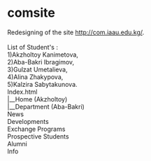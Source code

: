 # comsite
Redesigning of the site http://com.iaau.edu.kg/. <br><br>
List of Student's : <br>
1)Akzholtoy Kanimetova,<br>
2)Aba-Bakri Ibragimov,<br>
3)Gulzat Umetalieva,<br>
4)Alina Zhakypova,<br>
5)Kalzira Sabytakunova.<br>
Index.html<br>
|__Home (Akzholtoy)<br>
|__Department (Aba-Bakri)<br>
        News<br>
        Developments<br>
        Exchange Programs<br>
        Prospective Students<br>
        Alumni<br>
        Info<br>

